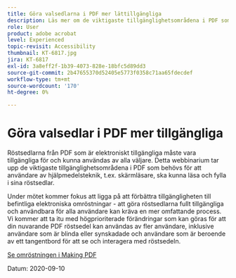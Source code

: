 ```yaml
---
title: Göra valsedlarna i PDF mer lättillgängliga
description: Läs mer om de viktigaste tillgänglighetsområdena i PDF som behövs för att användare av hjälpmedelstekniker, t.ex. skärmläsare, ska kunna läsa och genomföra sina omröstningar
role: User
product: adobe acrobat
level: Experienced
topic-revisit: Accessibility
thumbnail: KT-6817.jpg
jira: KT-6817
exl-id: 3a8eff2f-1b39-4073-828e-18bfc5d89dd3
source-git-commit: 2b47655370d52405e5773f0358c71aa65fdecdef
workflow-type: tm+mt
source-wordcount: '170'
ht-degree: 0%

---
```


# Göra valsedlar i PDF mer tillgängliga

Röstsedlarna från PDF som är elektroniskt tillgängliga måste vara tillgängliga för och kunna användas av alla väljare. Detta webbinarium tar upp de viktigaste tillgänglighetsområdena i PDF som behövs för att användare av hjälpmedelsteknik, t.ex. skärmläsare, ska kunna läsa och fylla i sina röstsedlar.

Under mötet kommer fokus att ligga på att förbättra tillgängligheten till befintliga elektroniska omröstningar - att göra röstsedlarna fullt tillgängliga och användbara för alla användare kan kräva en mer omfattande process. Vi kommer att ta itu med högprioriterade förändringar som kan göras för att din nuvarande PDF röstsedel kan användas av fler användare, inklusive användare som är blinda eller synskadade och användare som är beroende av ett tangentbord för att se och interagera med röstsedeln.

[Se omröstningen i Making PDF](https://event.on24.com/wcc/r/2620020/599427B9BC7DA6BB34A4D46EB0EB1F63)

Datum: 2020-09-10